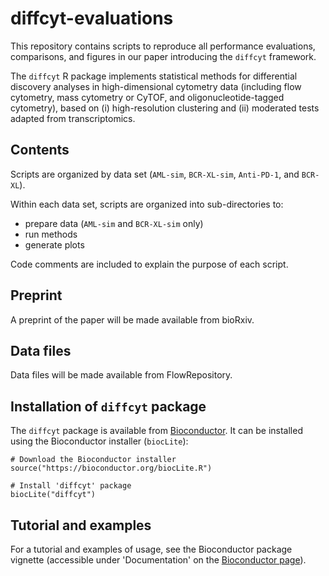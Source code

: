 # diffcyt-evaluations

This repository contains scripts to reproduce all performance evaluations, comparisons, and figures in our paper introducing the `diffcyt` framework.

The `diffcyt` R package implements statistical methods for differential discovery analyses in high-dimensional cytometry data (including flow cytometry, mass cytometry or CyTOF, and oligonucleotide-tagged cytometry), based on (i) high-resolution clustering and (ii) moderated tests adapted from transcriptomics.


## Contents

Scripts are organized by data set (`AML-sim`, `BCR-XL-sim`, `Anti-PD-1`, and `BCR-XL`).

Within each data set, scripts are organized into sub-directories to:

- prepare data (`AML-sim` and `BCR-XL-sim` only)
- run methods
- generate plots

Code comments are included to explain the purpose of each script.


## Preprint

A preprint of the paper will be made available from bioRxiv.


## Data files

Data files will be made available from FlowRepository.


## Installation of `diffcyt` package

The `diffcyt` package is available from [Bioconductor](http://bioconductor.org/packages/diffcyt). It can be installed using the Bioconductor installer (`biocLite`):

```{r}
# Download the Bioconductor installer
source("https://bioconductor.org/biocLite.R")

# Install 'diffcyt' package
biocLite("diffcyt")
```

## Tutorial and examples

For a tutorial and examples of usage, see the Bioconductor package vignette (accessible under 'Documentation' on the [Bioconductor page](http://bioconductor.org/packages/diffcyt)).


